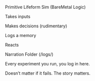 Primitive Lifeform Sim (BareMetal Logic)


Takes inputs

Makes decisions (rudimentary)

Logs a memory

Reacts


Narration Folder (/logs/)

Every experiment you run, you log in here.

Doesn’t matter if it fails. The story matters.
